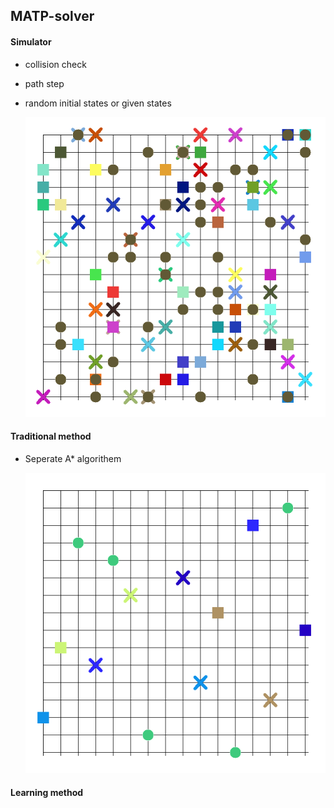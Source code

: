 ## MATP-solver

#### Simulator

- collision check

- path step

- random initial states or given states

  ![image-20210527230030375](./image/Simulator.png)

#### Traditional method 

- Seperate A* algorithem

  ![Seperate_Astar](./image/Seperate_Astar.gif)

#### Learning method

